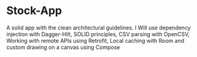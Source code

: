 # Stock-App

A solid app with the clean architectural guidelines. 
I Will use dependency injection with Dagger-Hilt,
SOLID principles, 
CSV parsing with OpenCSV, 
Working with remote APIs using Retrofit, 
Local caching with Room and custom drawing on a canvas using Compose 
